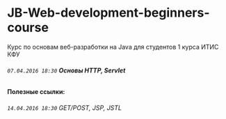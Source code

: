 # JB-Web-development-beginners-course
Курс по основам веб-разработки на Java для студентов 1 курса ИТИС КФУ

###### `07.04.2016 18:30` **Основы HTTP, Servlet**

**Полезные ссылки:**



###### `14.04.2016 18:30` GET/POST, JSP, JSTL 
